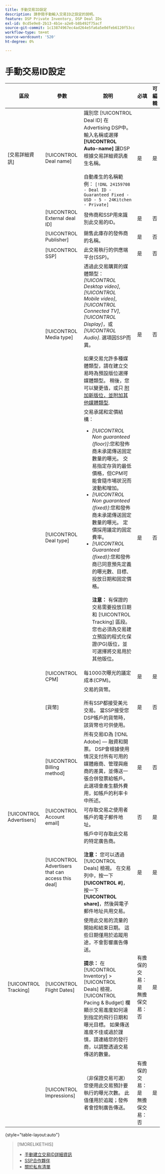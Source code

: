 ```yaml
---
title: 手動交易ID設定
description: 請參閱手動輸入交易ID之設定的說明。
feature: DSP Private Inventory, DSP Deal IDs
exl-id: 0cd5e9e8-2b13-4b1e-a2e0-b8b492f75acf
source-git-commit: 1c13874967ec4ad264e5fa6a5e0dfeb6120f53cc
workflow-type: tm+mt
source-wordcount: '520'
ht-degree: 0%

---
```


# 手動交易ID設定

| 區段 | 參數 | 說明 | 必填 | 可編輯 |
|---------|-----------|-------------|----------|----------|
| [交易詳細資訊] | [!UICONTROL Deal name] | 識別您 [!UICONTROL Deal ID] 在Advertising DSP中。 輸入名稱或選擇 **[!UICONTROL Auto-name]** 讓DSP根據交易詳細資訊產生名稱。<br><br>自動產生的名稱範例： `[!DNL 24159708 - Deal ID - Guaranteed Fixed - USD - 5 - 24Kitchen - Private]` | 是 | 是 |
|  | [!UICONTROL External deal ID] | 發佈商和SSP用來識別此交易的ID。 | 是 | 否 |
|  | [!UICONTROL Publisher] | 銷售此庫存的發佈商的名稱。 | 是 | 否 |
|  | [!UICONTROL SSP] | 此交易執行的供應端平台(SSP)。 | 是 | 否 |
|  | [!UICONTROL Media type] | 透過此交易購買的媒體類型： *[!UICONTROL Desktop video]*, *[!UICONTROL Mobile video]*, *[!UICONTROL Connected TV]*, *[!UICONTROL Display]*，或 *[!UICONTROL Audio]*. 選項因SSP而異。<br><br> 如果交易允許多種媒體類型，請在建立交易時為預設版位選擇媒體類型。 稍後，您可以變更值，或只 [附加新版位，並附加其他媒體類型](deal-id-attach-placements.md).<!-- It would be ideal if this field was multi-select rather than a radio button, so you don't have to "change" the value later. --> | 是 | 否 |
|  | [!UICONTROL Deal type] | 交易承諾和定價結構：<br><ul><li>*[!UICONTROL Non guaranteed (floor)]*:您和發佈商未承諾傳送固定數量的曝光。 交易指定存貨的最低價格，但CPM可能會隨市場狀況而波動和增加。</li><li>*[!UICONTROL Non guaranteed (fixed)]*:您和發佈商未承諾傳送固定數量的曝光。 定價採用議定的固定費率。</li><li>*[!UICONTROL Guaranteed (fixed)]*:您和發佈商已同意預先定義的曝光數、目標、投放日期和固定價格。<br><br><b>注意：</b> 有保證的交易需要投放日期和 [!UICONTROL Tracking] 區段。 您也必須為交易建立預設的程式化保證(PG)版位，並可選擇將交易用於其他版位。</li></ul> | 是 | 否 |
|  | [!UICONTROL CPM] | 每1000次曝光的議定成本(CPM)。 | 是 | 是 |
|  | [貨幣] | 交易的貨幣。<br><br>所有SSP都接受美元交易。 當SSP接受您DSP帳戶的貨幣時，該貨幣也可供使用。 | 是 | 否 |
|  | [!UICONTROL Billing method] | 所有交易ID為 [!DNL Adobe] — 融資和開票。 DSP會根據使用情況支付所有可用的媒體廠商、管理與廠商的差異，並傳送一張合併發票給帳戶。 此選項會產生額外費用，如帳戶的利率卡中所述。 | 是 | 否 |
| [!UICONTROL Advertisers] | [!UICONTROL Account email] | 可存取交易之使用者帳戶的電子郵件地址。 | 否 | 是 |
|  | [!UICONTROL Advertisers that can access this deal] | 帳戶中可存取此交易的特定廣告商。<br><br><b>注意：</b> 您可以透過 [!UICONTROL Deals] 檢視。 在交易列中，按一下 **[!UICONTROL #]**，按一下 **[!UICONTROL share]**，然後與電子郵件地址共用交易。 | 是 | 是 |
| [!UICONTROL Tracking] | [!UICONTROL Flight Dates] | 使用此交易的流量的開始和結束日期。 這些日期僅用於追蹤用途，不會影響廣告傳送。<br><br><b>提示：</b> 在 [!UICONTROL Inventory] > [!UICONTROL Deals] 檢視， [!UICONTROL Pacing & Budget] 欄顯示交易進度如何達到指定的飛行日期和曝光目標。 如果傳送進度不佳或過於謹慎，請連絡您的發行商，以調整透過交易傳送的數量。 | 有擔保的交易：是<br>無擔保交易：否 | 是 |
|  | [!UICONTROL Impressions] | （非保證交易可選）您使用此交易預計要執行的曝光次數。 此值僅用於追蹤；發佈者會控制廣告傳送。 | 有擔保的交易：是<br>無擔保交易：否 | 是 |

{style=&quot;table-layout:auto&quot;}

>[!MORELIKETHIS]
>
>* [手動建立交易ID詳細資訊](deal-id-create.md)
>* [SSP合作夥伴](ssp-partners.md)
>* [關於私有清單](private-inventory-about.md)

